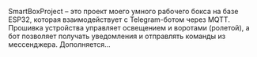 SmartBoxProject – это проект моего умного рабочего бокса на базе ESP32, которая взаимодействует с Telegram-ботом через MQTT. Прошивка устройства управляет освещением и воротами (ролетой), а бот позволяет получать уведомления и отправлять команды из мессенджера. 
Дополняется...